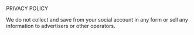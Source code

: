 PRIVACY POLICY

We do not collect and save from your social account in any form or sell any information to advertisers or other operators.
